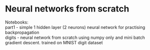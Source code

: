 <h1>Neural networks from scratch</h2>
Notebooks: <br />
part1 - simple 1 hidden layer (2 neurons) neural network for practising backpropagation<br />
digits - neural network from scratch using numpy only and mini batch gradient descent. trained on MNIST digit dataset
